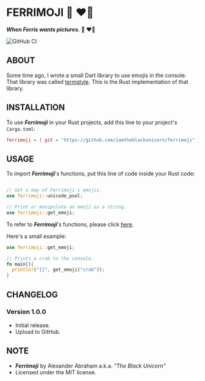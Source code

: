 # FERRIMOJI :crab: :heart_on_fire:

***When Ferris wants pictures.*** :crab: :heart_on_fire:

![GitHub CI](https://github.com/iamtheblackunicorn/ferrimoji/actions/workflows/rust.yml/badge.svg)

## ABOUT

Some time ago, I wrote a small Dart library to use emojis in the console.
That library was called [termstyle](https://github.com/iamtheblackunicorn/termstyle). This is the Rust implementation of that library.

## INSTALLATION

To use ***Ferrimoji*** in your Rust projects, add this line to your project's `Cargo.toml`:

```TOML
ferrimoji = { git = "https://github.com/iamtheblackunicorn/ferrimoji" }
```

## USAGE
To import ***Ferrimoji***'s functions, put this line of code inside your Rust code:

```Rust

// Get a map of Ferrimoji's emojis.
use ferrimoji::unicode_pool;

// Print or manipulate an emoji as a string.
use ferrimoji::get_emoji;

```

To refer to ***Ferrimoji***'s functions, please click [here](https://github.com/iamtheblackunicorn/ferrimoji/blob/main/src/lib.rs).

Here's a small example:

```Rust
use ferrimoji::get_emoji;

// Prints a crab to the console.
fn main(){
  println!("{}", get_emoji("crab"));
}
```

## CHANGELOG

### Version 1.0.0

- Initial release.
- Upload to GitHub.

## NOTE

- ***Ferrimoji*** by Alexander Abraham a.k.a. *"The Black Unicorn"*
- Licensed under the MIT license.
